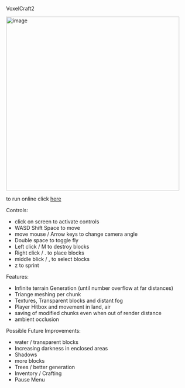VoxelCraft2

<img width="473" alt="image" src="https://github.com/LoganAbel/VoxelCraft2/assets/106107469/62e35f9f-ca9d-45c0-b951-fd3f2b8d03fb">

to run online click [here](https://loganabel.github.io/VoxelCraft2/main.html)

Controls:
 - click on screen to activate controls
 - WASD Shift Space to move
 - move mouse / Arrow keys to change camera angle
 - Double space to toggle fly
 - Left click / M to destroy blocks
 - Right click / . to place blocks
 - middle blick / , to select blocks
 - z to sprint

Features:
 - Infinite terrain Generation (until number overflow at far distances)
 - Triange meshing per chunk
 - Textures, Transparent blocks and distant fog
 - Player Hitbox and movement in land, air
 - saving of modified chunks even when out of render distance
 - ambient occlusion

Possible Future Improvements:
 - water / transparent blocks
 - Increasing darkness in enclosed areas
 - Shadows
 - more blocks
 - Trees / better generation
 - Inventory / Crafting
 - Pause Menu

